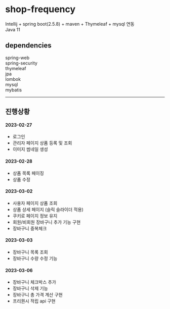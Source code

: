 # shop-frequency
Intellij + spring boot(2.5.8) + maven + Thymeleaf + mysql 연동  
Java 11 

## dependencies
spring-web  
spring-security  
thymeleaf  
jpa  
lombok  
mysql  
mybatis  

---

## 진행상황
#### 2023-02-27
- 로그인
- 관리자 페이지 상품 등록 및 조회
- 이미지 썸네일 생성

#### 2023-02-28  
- 상품 목록 페이징
- 상품 수정

#### 2023-03-02
- 사용자 페이지 상품 조회
- 상품 상세 페이지 (슬릭 슬라이더 적용)
- 쿠키로 페이지 정보 유지
- 회원/비회원 장바구니 추가 기능 구현  
- 장바구니 중복체크

#### 2023-03-03
- 장바구니 목록 조회
- 장바구니 수량 수정 기능

#### 2023-03-06
- 장바구니 체크박스 추가
- 장바구니 삭제 기능
- 장바구니 총 가격 계산 구현
- 프리퀀시 적립 api 구현
